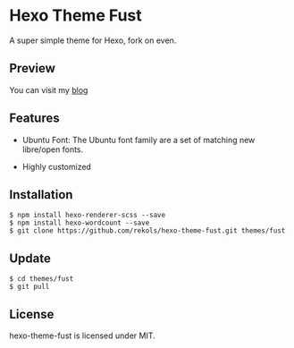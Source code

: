 # Hexo Theme Fust

A super simple theme for Hexo, fork on even.

## Preview

You can visit my [blog](http://rekols.coding.me/)

## Features

* Ubuntu Font: The Ubuntu font family are a set of matching new libre/open fonts.

* Highly customized

## Installation

```
$ npm install hexo-renderer-scss --save
$ npm install hexo-wordcount --save
$ git clone https://github.com/rekols/hexo-theme-fust.git themes/fust
```

## Update

```
$ cd themes/fust
$ git pull
```

## License

hexo-theme-fust is licensed under MIT.
